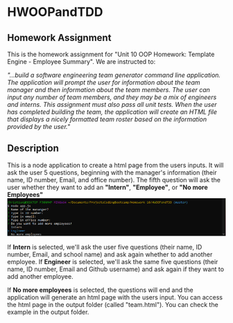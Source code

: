 # HWOOPandTDD
## Homework Assignment
This is the homework assignment for "Unit 10 OOP Homework: Template Engine - Employee Summary". We are instructed to:

*"...build a software engineering team generator command line application. The application will prompt the user for information about the team manager and then information about the team members. The user can input any number of team members, and they may be a mix of engineers and interns. This assignment must also pass all unit tests. When the user has completed building the team, the application will create an HTML file that displays a nicely formatted team roster based on the information provided by the user."*
## Description
This is a node application to create a html page from the users inputs. It will ask the user 5 questions, beginning with the manager's information (their name, ID number, Email, and office number). The fifth question will ask the user whether they want to add an **"Intern"**, **"Employee"**, or **"No more Employees"**
![questionImg](img/questionsImg.png)

If **Intern** is selected, we'll ask the user five questions (their name, ID number, Email, and school name) and ask again whether to add another employee. If **Engineer** is selected, we'll ask the same five questions (their name, ID number, Email and Github username) and ask again if they want to add another employee.

If **No more employees** is selected, the questions will end and the application will generate an html page with the users input. You can access the html page in the output folder (called "team.html"). You can check the example in the output folder.
